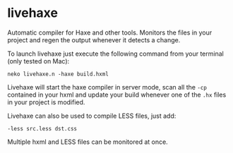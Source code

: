 livehaxe
========

Automatic compiler for Haxe and other tools. Monitors the files in your project and regen the output whenever it detects a change.

To launch livehaxe just execute the following command from your terminal (only tested on Mac):

    neko livehaxe.n -haxe build.hxml

Livehaxe will start the haxe compiler in server mode, scan all the ``-cp`` contained in your hxml and update your build whenever one of the ``.hx`` files in your project is modified.

Livehaxe can also be used to compile LESS files, just add:

    -less src.less dst.css

Multiple hxml and LESS files can be monitored at once.
